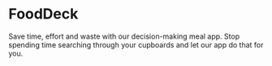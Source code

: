 # FoodDeck
Save time, effort and waste with our decision-making meal app. Stop spending time searching through your cupboards and let our app do that for you. 
